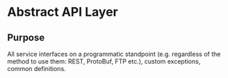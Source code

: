 # Abstract API Layer

## Purpose

All service interfaces on a programmatic standpoint (e.g. regardless of the method to use them: REST,
ProtoBuf, FTP etc.), custom exceptions, common definitions.